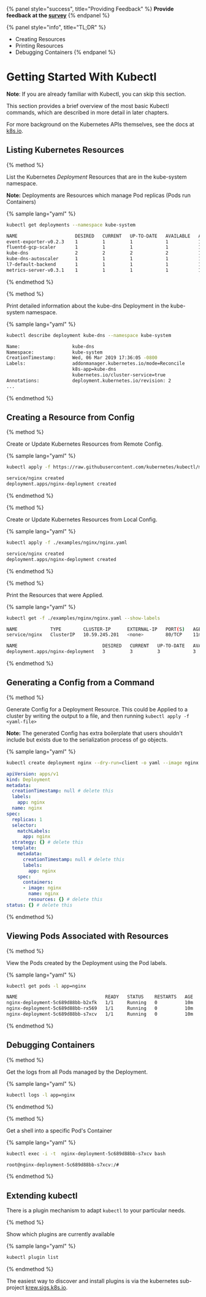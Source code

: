 {% panel style="success", title="Providing Feedback" %}
**Provide feedback at the [survey](https://www.surveymonkey.com/r/JH35X82)**
{% endpanel %}

{% panel style="info", title="TL;DR" %}
- Creating Resources
- Printing Resources
- Debugging Containers
{% endpanel %}

# Getting Started With Kubectl

**Note**: If you are already familiar with Kubectl, you can skip this section.

This section provides a brief overview of the most basic Kubectl commands, which are
described in more detail in later chapters.

For more background on the Kubernetes APIs themselves, see the docs at [k8s.io](k8s.io).

## Listing Kubernetes Resources

{% method %}

List the Kubernetes *Deployment* Resources that are in the kube-system namespace.

**Note:** Deployments are Resources which manage Pod replicas (Pods run Containers)

{% sample lang="yaml" %}
```bash
kubectl get deployments --namespace kube-system
```

```bash
NAME                     DESIRED   CURRENT   UP-TO-DATE   AVAILABLE   AGE
event-exporter-v0.2.3    1         1         1            1           14d
fluentd-gcp-scaler       1         1         1            1           14d
kube-dns                 2         2         2            2           14d
kube-dns-autoscaler      1         1         1            1           14d
l7-default-backend       1         1         1            1           14d
metrics-server-v0.3.1    1         1         1            1           14d
```

{% endmethod %}

{% method %}

Print detailed information about the kube-dns Deployment in the kube-system namespace.

{% sample lang="yaml" %}
```bash
kubectl describe deployment kube-dns --namespace kube-system
```

```bash
Name:                   kube-dns
Namespace:              kube-system
CreationTimestamp:      Wed, 06 Mar 2019 17:36:05 -0800
Labels:                 addonmanager.kubernetes.io/mode=Reconcile
                        k8s-app=kube-dns
                        kubernetes.io/cluster-service=true
Annotations:            deployment.kubernetes.io/revision: 2
...
```
{% endmethod %}

## Creating a Resource from Config

{% method %}

Create or Update Kubernetes Resources from Remote Config.

{% sample lang="yaml" %}
```bash
kubectl apply -f https://raw.githubusercontent.com/kubernetes/kubectl/master/docs/book/examples/nginx/nginx.yaml
```

```bash
service/nginx created
deployment.apps/nginx-deployment created
```
{% endmethod %}

{% method %}

Create or Update Kubernetes Resources from Local Config.

{% sample lang="yaml" %}
```bash
kubectl apply -f ./examples/nginx/nginx.yaml
```

```bash
service/nginx created
deployment.apps/nginx-deployment created
```
{% endmethod %}

{% method %}

Print the Resources that were Applied.

{% sample lang="yaml" %}
```bash
kubectl get -f ./examples/nginx/nginx.yaml --show-labels
```

```bash
NAME            TYPE        CLUSTER-IP      EXTERNAL-IP   PORT(S)   AGE   LABELS
service/nginx   ClusterIP   10.59.245.201   <none>        80/TCP    11m   <none>

NAME                               DESIRED   CURRENT   UP-TO-DATE   AVAILABLE   AGE   LABELS
deployment.apps/nginx-deployment   3         3         3            3           11m   app=nginx
```
{% endmethod %}

## Generating a Config from a Command

{% method %}

Generate Config for a Deployment Resource.  This could be Applied to a cluster by writing the output
to a file, and then running `kubectl apply -f <yaml-file>`

**Note:** The generated Config has extra boilerplate that users shouldn't include but exists
due to the serialization process of go objects.

{% sample lang="yaml" %}
```bash
kubectl create deployment nginx --dry-run=client -o yaml --image nginx
```

```yaml
apiVersion: apps/v1
kind: Deployment
metadata:
  creationTimestamp: null # delete this
  labels:
    app: nginx
  name: nginx
spec:
  replicas: 1
  selector:
    matchLabels:
      app: nginx
  strategy: {} # delete this
  template:
    metadata:
      creationTimestamp: null # delete this
      labels:
        app: nginx
    spec:
      containers:
      - image: nginx
        name: nginx
        resources: {} # delete this
status: {} # delete this
```
{% endmethod %}

## Viewing Pods Associated with Resources

{% method %}

View the Pods created by the Deployment using the Pod labels.

{% sample lang="yaml" %}
```bash
kubectl get pods -l app=nginx
```

```bash
NAME                                READY   STATUS    RESTARTS   AGE
nginx-deployment-5c689d88bb-b2xfk   1/1     Running   0          10m
nginx-deployment-5c689d88bb-rx569   1/1     Running   0          10m
nginx-deployment-5c689d88bb-s7xcv   1/1     Running   0          10m
```
{% endmethod %}

## Debugging Containers

{% method %}

Get the logs from all Pods managed by the Deployment.

{% sample lang="yaml" %}

```bash
kubectl logs -l app=nginx
```

{% endmethod %}

{% method %}

Get a shell into a specific Pod's Container

{% sample lang="yaml" %}

```bash
kubectl exec -i -t  nginx-deployment-5c689d88bb-s7xcv bash
```

```bash
root@nginx-deployment-5c689d88bb-s7xcv:/#
```

{% endmethod %}

## Extending kubectl

There is a plugin mechanism to adapt `kubectl` to your particular needs.

{% method %}

Show which plugins are currently available

{% sample lang="yaml" %}

```bash
kubectl plugin list
```

{% endmethod %}

The easiest way to discover and install plugins is via the kubernetes sub-project [krew.sigs.k8s.io](https://krew.sigs.k8s.io/docs/user-guide/setup/install/).
